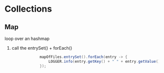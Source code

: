 # Collections

##  Map

loop over an hashmap

1. call the entrySet() + forEach()
```java
                mapOfFiles.entrySet().forEach(entry -> {
                    LOGGER.info(entry.getKey() + " " + entry.getValue());
                });
```
